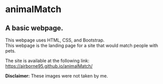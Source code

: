 # animalMatch

## A basic webpage.

This webpage uses HTML, CSS, and Bootstrap.\
This webpage is the landing page for a site that would match people with pets. 


The site is available at the following link:
https://airborne95.github.io/animalMatch/

**Disclaimer:** These images were not taken by me.
